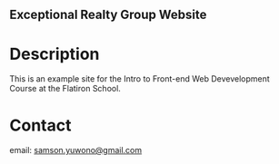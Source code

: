 Exceptional Realty Group Website
---

# Description

This is an example site for the Intro to Front-end Web Devevelopment Course at the Flatiron School.

# Contact

email: samson.yuwono@gmail.com
